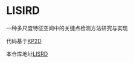 # LISIRD
一种多尺度特征空间中的关键点检测方法研究与实现

代码基于[KP2D](https://github.com/TRI-ML/KP2D)

本仓库地址[LISRD](https://github.com/gf9276/LISIRD)
